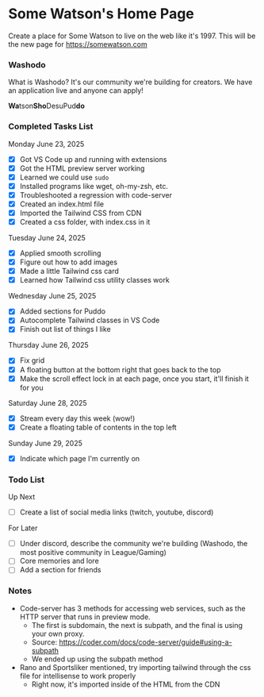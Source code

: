 # Some Watson's Home Page

Create a place for Some Watson to live on the web like it's 1997. This will be the new page for https://somewatson.com

### Washodo
What is Washodo? It's our community we're building for creators. We have an application live and anyone can apply!

**Wa**tson**Sho**DesuPud**do**

### Completed Tasks List
Monday June 23, 2025
- [x] Got VS Code up and running with extensions
- [x] Got the HTML preview server working
- [x] Learned we could use `sudo`
- [x] Installed programs like wget, oh-my-zsh, etc.
- [x] Troubleshooted a regression with code-server
- [x] Created an index.html file 
- [x] Imported the Tailwind CSS from CDN
- [x] Created a css folder, with index.css in it

Tuesday June 24, 2025
- [x] Applied smooth scrolling
- [x] Figure out how to add images
- [x] Made a little Tailwind css card
- [x] Learned how Tailwind css utility classes work

Wednesday June 25, 2025
- [x] Added sections for Puddo
- [x] Autocomplete Tailwind classes in VS Code 
- [x] Finish out list of things I like

Thursday June 26, 2025
- [x] Fix grid
- [x] A floating button at the bottom right that goes back to the top
- [x] Make the scroll effect lock in at each page, once you start, it'll finish it for you

Saturday June 28, 2025
- [x] Stream every day this week (wow!)
- [x] Create a floating table of contents in the top left

Sunday June 29, 2025
- [x] Indicate which page I'm currently on

### Todo List

Up Next
- [ ] Create a list of social media links (twitch, youtube, discord)

For Later
- [ ] Under discord, describe the community we're building (Washodo, the most positive community in League/Gaming)
- [ ] Core memories and lore
- [ ] Add a section for friends

### Notes
* Code-server has 3 methods for accessing web services, such as the HTTP server that runs in preview mode. 
    * The first is subdomain, the next is subpath, and the final is using your own proxy. 
    * Source: https://coder.com/docs/code-server/guide#using-a-subpath
    * We ended up using the subpath method
* Rano and Sportsliker mentioned, try importing tailwind through the css file for intellisense to work properly
    * Right now, it's imported inside of the HTML from the CDN